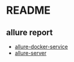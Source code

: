 # README

## allure report

- [allure-docker-service](https://github.com/fescobar/allure-docker-service-ui.git)
- [allure-server](https://github.com/kochetkov-ma/allure-server.git)
